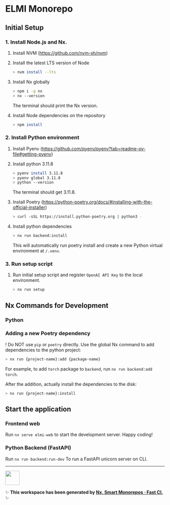 # ELMI Monorepo


## Initial Setup
### 1. Install Node.js and Nx.
1. Install NVM (https://github.com/nvm-sh/nvm)

2. Install the latest LTS version of Node
    ```sh
    > nvm install --lts
    ```

3. Install Nx globally
    ```sh
    > npm i -g nx
    > nx --version
    ```
    The terminal should print the Nx version.

4. Install Node dependencies on the repository
    ```sh
    > npm install
    ```



### 2. Install Python environment
1. Install Pyenv (https://github.com/pyenv/pyenv?tab=readme-ov-file#getting-pyenv)

2. Install python 3.11.8
    ```sh
    > pyenv install 3.11.8
    > pyenv global 3.11.8
    > python --version
    ```
    The terminal should get 3.11.8.

3. Install Poetry (https://python-poetry.org/docs/#installing-with-the-official-installer)
    ```sh
    > curl -sSL https://install.python-poetry.org | python3 -
    ```

4. Install python dependencies
    ```sh
    > nx run backend:install
    ```
    This will automatically run poetry install and create a new Python virtual environment at `/.venv`.

### 3. Run setup script

1. Run initial setup script and register `OpenAI API Key` to the local environment.
    ```sh
    > nx run setup 
    ```

## Nx Commands for Development

### Python
### Adding a new Poetry dependency
! Do NOT use `pip` or `poetry` directly.
Use the global Nx command to add dependencies to the python project:
```sh
> nx run {project-name}:add {package-name}
```

For example, to add `torch` package to `backend`, run `nx run backend:add torch`.

After the addition, actually install the dependencies to the disk:

```sh
> nx run {project-name}:install
```


## Start the application

### Frontend web
Run `nx serve elmi-web` to start the development server. Happy coding!

### Python Backend (FastAPI)
Run `nx run backend:run-dev` To run a FastAPI unicorn server on CLI.



---

<a alt="Nx logo" href="https://nx.dev" target="_blank" rel="noreferrer"><img src="https://raw.githubusercontent.com/nrwl/nx/master/images/nx-logo.png" width="45"></a>

✨ **This workspace has been generated by [Nx, Smart Monorepos · Fast CI.](https://nx.dev)** ✨
